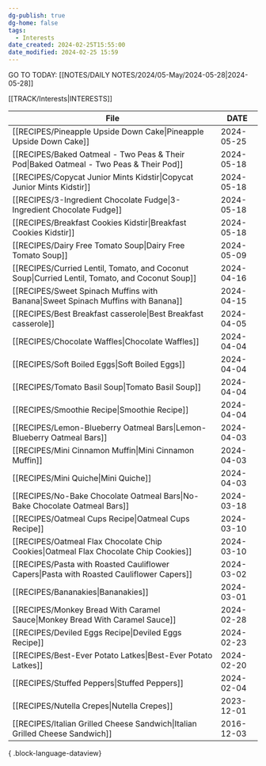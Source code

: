 ```yaml
---
dg-publish: true
dg-home: false
tags:
  - Interests
date_created: 2024-02-25T15:55:00
date_modified: 2024-02-25 15:59
---
```

GO TO TODAY: [[NOTES/DAILY NOTES/2024/05-May/2024-05-28\|2024-05-28]]


[[TRACK/Interests\|INTERESTS]]

| File                                                                                              | DATE       |
| ------------------------------------------------------------------------------------------------- | ---------- |
| [[RECIPES/Pineapple Upside Down Cake\|Pineapple Upside Down Cake]]                             | 2024-05-25 |
| [[RECIPES/Baked Oatmeal - Two Peas & Their Pod\|Baked Oatmeal - Two Peas & Their Pod]]         | 2024-05-18 |
| [[RECIPES/Copycat Junior Mints  Kidstir\|Copycat Junior Mints  Kidstir]]                       | 2024-05-18 |
| [[RECIPES/3-Ingredient Chocolate Fudge\|3-Ingredient Chocolate Fudge]]                         | 2024-05-18 |
| [[RECIPES/Breakfast Cookies  Kidstir\|Breakfast Cookies  Kidstir]]                             | 2024-05-18 |
| [[RECIPES/Dairy Free Tomato Soup\|Dairy Free Tomato Soup]]                                     | 2024-05-09 |
| [[RECIPES/Curried Lentil, Tomato, and Coconut Soup\|Curried Lentil, Tomato, and Coconut Soup]] | 2024-04-16 |
| [[RECIPES/Sweet Spinach Muffins with Banana\|Sweet Spinach Muffins with Banana]]               | 2024-04-15 |
| [[RECIPES/Best Breakfast casserole\|Best Breakfast casserole]]                                 | 2024-04-05 |
| [[RECIPES/Chocolate Waffles\|Chocolate Waffles]]                                               | 2024-04-04 |
| [[RECIPES/Soft Boiled Eggs\|Soft Boiled Eggs]]                                                 | 2024-04-04 |
| [[RECIPES/Tomato Basil Soup\|Tomato Basil Soup]]                                               | 2024-04-04 |
| [[RECIPES/Smoothie Recipe\|Smoothie Recipe]]                                                   | 2024-04-04 |
| [[RECIPES/Lemon-Blueberry Oatmeal Bars\|Lemon-Blueberry Oatmeal Bars]]                         | 2024-04-03 |
| [[RECIPES/Mini Cinnamon Muffin\|Mini Cinnamon Muffin]]                                         | 2024-04-03 |
| [[RECIPES/Mini Quiche\|Mini Quiche]]                                                           | 2024-04-03 |
| [[RECIPES/No-Bake Chocolate Oatmeal Bars\|No-Bake Chocolate Oatmeal Bars]]                     | 2024-03-18 |
| [[RECIPES/Oatmeal Cups Recipe\|Oatmeal Cups Recipe]]                                           | 2024-03-10 |
| [[RECIPES/Oatmeal Flax Chocolate Chip Cookies\|Oatmeal Flax Chocolate Chip Cookies]]           | 2024-03-10 |
| [[RECIPES/Pasta with Roasted Cauliflower Capers\|Pasta with Roasted Cauliflower Capers]]       | 2024-03-02 |
| [[RECIPES/Bananakies\|Bananakies]]                                                             | 2024-03-01 |
| [[RECIPES/Monkey Bread With Caramel Sauce\|Monkey Bread With Caramel Sauce]]                   | 2024-02-28 |
| [[RECIPES/Deviled Eggs Recipe\|Deviled Eggs Recipe]]                                           | 2024-02-23 |
| [[RECIPES/Best-Ever Potato Latkes\|Best-Ever Potato Latkes]]                                   | 2024-02-20 |
| [[RECIPES/Stuffed Peppers\|Stuffed Peppers]]                                                   | 2024-02-04 |
| [[RECIPES/Nutella Crepes\|Nutella Crepes]]                                                     | 2023-12-01 |
| [[RECIPES/Italian Grilled Cheese Sandwich\|Italian Grilled Cheese Sandwich]]                   | 2016-12-03 |

{ .block-language-dataview}


